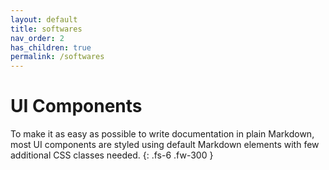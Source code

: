 ```yaml
---
layout: default
title: softwares
nav_order: 2
has_children: true
permalink: /softwares
---
```


# UI Components

To make it as easy as possible to write documentation in plain Markdown, most UI components are styled using default Markdown elements with few additional CSS classes needed.
{: .fs-6 .fw-300 }
